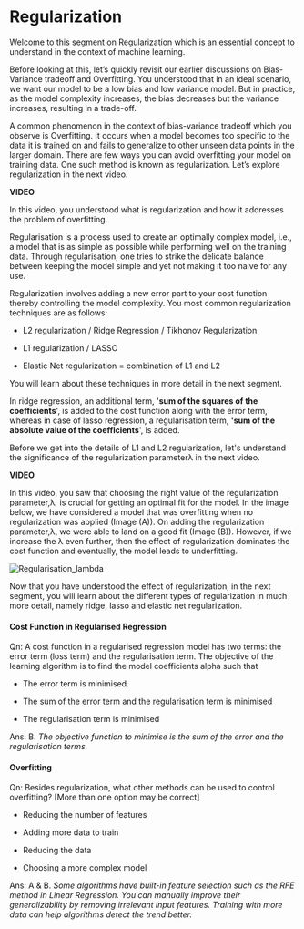 # Regularization

Welcome to this segment on Regularization which is an essential concept to understand in the context of machine learning. 

Before looking at this, let’s quickly revisit our earlier discussions on Bias-Variance tradeoff and Overfitting. You understood that in an ideal scenario, we want our model to be a low bias and low variance model. But in practice, as the model complexity increases, the bias decreases but the variance increases, resulting in a trade-off.

A common phenomenon in the context of bias-variance tradeoff which you observe is Overfitting. It occurs when a model becomes too specific to the data it is trained on and fails to generalize to other unseen data points in the larger domain. There are few ways you can avoid overfitting your model on training data. One such method is known as regularization. Let’s explore regularization in the next video.

**VIDEO**

In this video, you understood what is regularization and how it addresses the problem of overfitting.

Regularisation is a process used to create an optimally complex model, i.e., a model that is as simple as possible while performing well on the training data. Through regularisation, one tries to strike the delicate balance between keeping the model simple and yet not making it too naive for any use.

Regularization involves adding a new error part to your cost function thereby controlling the model complexity. You most common regularization techniques are as follows:

-   L2 regularization / Ridge Regression / Tikhonov Regularization
    
-   L1 regularization / LASSO
    
-   Elastic Net regularization = combination of L1 and L2
    

You will learn about these techniques in more detail in the next segment. 

In ridge regression, an additional term, '**sum of the squares of the coefficients**', is added to the cost function along with the error term, whereas in case of lasso regression, a regularisation term, **'sum of the absolute value of the coefficients**', is added. 

Before we get into the details of L1 and L2 regularization, let's understand the significance of the regularization parameterλ in the next video.

**VIDEO**

In this video, you saw that choosing the right value of the regularization parameter,λ  is crucial for getting an optimal fit for the model. In the image below, we have considered a model that was overfitting when no regularization was applied (Image (A)). On adding the regularization parameter,λ, we were able to land on a good fit (Image (B)). However, if we increase the λ even further, then the effect of regularization dominates the cost function and eventually, the model leads to underfitting.

![Regularisation_lambda](https://i.ibb.co/5538FTL/Regularisation-lambda.png)

Now that you have understood the effect of regularization, in the next segment, you will learn about the different types of regularization in much more detail, namely ridge, lasso and elastic net regularization.

#### Cost Function in Regularised Regression

Qn: A cost function in a regularised regression model has two terms: the error term (loss term) and the regularisation term. The objective of the learning algorithm is to find the model coefficients alpha such that

- The error term is minimised.

- The sum of the error term and the regularisation term is minimised

- The regularisation term is minimised

Ans: B. *The objective function to minimise is the sum of the error and the regularisation terms.*

#### Overfitting

Qn: Besides regularization, what other methods can be used to control overfitting? \[More than one option may be correct]

- Reducing the number of features

- Adding more data to train

- Reducing the data

- Choosing a more complex model

Ans: A & B. *Some algorithms have built-in feature selection such as the RFE method in Linear Regression. You can manually improve their generalizability by removing irrelevant input features. Training with more data can help algorithms detect the trend better.*